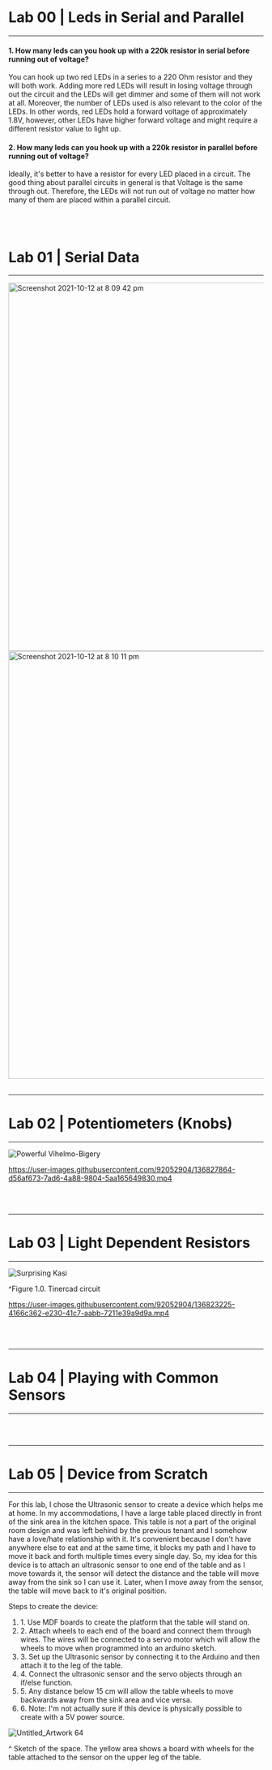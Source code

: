 <h1> Lab 00 | Leds in Serial and Parallel </h1>
<hr>
<h4>1. How many leds can you hook up with a 220k resistor in serial before running out of voltage?</h4> 
<p>You can hook up two red LEDs in a series to a 220 Ohm resistor and they will both work. Adding more red LEDs will result in losing voltage through out the circuit and the LEDs will get dimmer and some of them will not work at all. Moreover, the number of LEDs used is also relevant to the color of the LEDs. In other words, red LEDs hold a forward voltage of approximately 1.8V, however, other LEDs have higher forward voltage and might require a different resistor value to light up. </p>

<h4>2. How many leds can you hook up with a 220k resistor in parallel before running out of voltage? </h4>
<p> Ideally, it's better to have a resistor for every LED placed in a circuit. The good thing about parallel circuits in general is that Voltage is the same through out. Therefore, the LEDs will not run out of voltage no matter how many of them are placed within a parallel circuit. </p>

<br>
<br>

<h1> Lab 01 | Serial Data </h1>
<hr>

<img width="726" alt="Screenshot 2021-10-12 at 8 09 42 pm" src="https://user-images.githubusercontent.com/92052904/137014939-d0b00364-ba73-4496-92d7-d52535fd5f7f.png">

<img width="843" alt="Screenshot 2021-10-12 at 8 10 11 pm" src="https://user-images.githubusercontent.com/92052904/137014949-ced1c388-39df-4dd7-affe-0d180361ec34.png">


<br>
<br>

<hr>
<h1> Lab 02 | Potentiometers (Knobs) </h1>
<hr>

![Powerful Vihelmo-Bigery](https://user-images.githubusercontent.com/92052904/136826382-80fab1ee-c22f-40f3-85ec-589eaec8c53a.png)


https://user-images.githubusercontent.com/92052904/136827864-d56af673-7ad6-4a88-9804-5aa165649830.mp4



<br>
<br>

<hr>
<h1> Lab 03 | Light Dependent Resistors </h1>
<hr>


![Surprising Kasi](https://user-images.githubusercontent.com/92052904/136822725-6d1202cd-d8fe-4956-a33d-1e6ea5caf0aa.png)
<p>^Figure 1.0. Tinercad circuit</p>



https://user-images.githubusercontent.com/92052904/136823225-4166c362-e230-41c7-aabb-7211e39a9d9a.mp4


<br>
<br>

<hr>
<h1> Lab 04 | Playing with Common Sensors </h1>
<hr>

<br>
<br>

<hr>
<h1> Lab 05 | Device from Scratch </h1>
<hr>
<p>For this lab, I chose the Ultrasonic sensor to create a device which helps me at home. In my accommodations, I have a large table placed directly in front of the sink area in the kitchen space. This table is not a part of the original room design and was left behind by the previous tenant and I somehow have a love/hate relationship with it. It's convenient because I don't have anywhere else to eat and at the same time, it blocks my path and I have to move it back and forth multiple times every single day. So, my idea for this device is to attach an ultrasonic sensor to one end of the table and as I move towards it, the sensor will detect the distance and the table will move away from the sink so I can use it. Later, when I move away from the sensor, the table will move back to it's original position. </p>

<p>Steps to create the device:</p>
<ol>
  <li>1. Use MDF boards to create the platform that the table will stand on.</li>
  <li>2. Attach wheels to each end of the board and connect them through wires. The wires will be connected to a servo motor which will allow the wheels to move when programmed into an arduino sketch.</li>
  <li>3. Set up the Ultrasonic sensor by connecting it to the Arduino and then attach it to the leg of the table.</li>
  <li>4. Connect the ultrasonic sensor and the servo objects through an if/else function.</li>
  <li>5. Any distance below 15 cm will allow the table wheels to move backwards away from the sink area and vice versa.</li>
  <li>6. Note: I'm not actually sure if this device is physically possible to create with a 5V power source.</li>
</ol>

![Untitled_Artwork 64](https://user-images.githubusercontent.com/92052904/137034233-1ffc47d3-2274-4466-beb7-e9eaef70f288.jpg)
<p>^ Sketch of the space. The yellow area shows a board with wheels for the table attached to the sensor on the upper leg of the table.</p>
